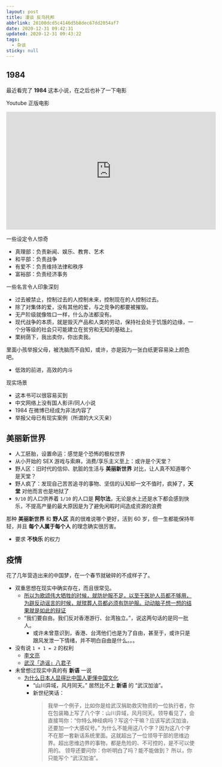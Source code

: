 ```yaml
---
layout: post
title: 漫谈 反乌托邦
abbrlink: 28100dcd5c4146d5b8dec67dd2054af7
date: 2020-12-31 09:42:31
updated: 2020-12-31 09:43:22
tags:
  - 杂谈
sticky: null
---
```


## 1984

最近看完了 **1984** 这本小说，在之后也补了一下电影

Youtube 正版电影

<iframe width="560" height="315" src="https://www.youtube.com/embed/S0WSCZx6R6M" frameborder="0" allow="accelerometer; autoplay; encrypted-media; gyroscope; picture-in-picture" allowfullscreen></iframe>

一些设定令人惊奇

- 真理部：负责新闻、娱乐、教育、艺术
- 和平部：负责战争
- 有爱不：负责维持法律和秩序
- 富裕部：负责经济事务

一些名言令人印象深刻

- 过去被禁止，控制过去的人控制未来，控制现在的人控制过去。
- 除了对集体的爱，没有其他的爱，与之竞争的都要被摧毁。
- 无产阶级就像牲口一样，什么办法都没有。
- 现代战争的本质，就是毁灭产品和人类的劳动，保持社会处于饥饿的边缘，一个分等级的社会只可能建立在贫穷和无知的基础上。
- 栗树荫下，我出卖你，你出卖我。

里面小孩举报父母，被洗脑而不自知，或许，亦是因为一张白纸更容易染上颜色吧。

- 低效的前进，高效的内斗

现实场景

- 这本书可以很容易买到
- 中文网络上没有国人影评/同人小说
- 1984 在微博已经成为非法内容了
- 举报父母已有现实案例（所谓的大义灭亲）

## 美丽新世界

- 人工胚胎，设置命运：感觉是个恐怖的极权世界
- 从小开始的 SEX 游戏与索麻，消费/享乐主义至上：或许是个天堂？
- 野人区：旧时代的信仰、肮脏的生活与 **美丽新世界** 对比，让人真不知道哪个是天堂？
- 野人疯了：发现自己苦苦追寻的事物、坚信的认知却一文不值时，疯掉了，**天堂** 对他而言也是地狱了
- `9/10` 的人口供养着 `1/10` 的人口是 **阿尔法**，无论是水上还是水下都会感到快乐，不提高产量的最大原因是为了避免闲暇时间造成资源的浪费

那种 **美丽新世界** 和 **野人区** 真的很难说哪个更好，活到 60 岁，但一生都能保持年轻，并且 **每个人属于每个人** 的理念确实很厉害。

- 要求 **不快乐** 的权力

## 疫情

花了几年营造出来的中国梦，在一个春节就破碎的不成样子了。

- 双重思想在现实中确实存在，而且很常见。
  - [所以为歌颂伟大牺牲的时候，就防护服不足，以至于医护人员都不够用，为辟反动谣言的时候，就殡葬人员都必须有防护服。动动脑子想一想的结果就是如此的辩证](https://twitter.com/LiYing_2015/status/1227363930504196096)
  - “我们要自由。我们反对香港游行、台湾独立。”，说这两句话的是同一批人。
    - 或许未曾意识到，香港、台湾他们也是为了自由，甚至于，或许只是跟风发泄一下情绪，并不明白自由是什么。。。
- 没有说 `1 + 1 = 2` 的权利
  - [李文亮](https://zh.wikipedia.org/wiki/%E6%9D%8E%E6%96%87%E4%BA%AE)
  - [武汉「造谣」八君子](https://zh.wikipedia.org/wiki/%E6%AD%A6%E6%BC%A2%E9%80%A0%E8%AC%A0%E5%85%AB%E5%90%9B%E5%AD%90)
- 未曾想过现实中真的有 **新语** 一说
  - [为什么日本人显得比中国人更懂中国文化](https://mp.weixin.qq.com/s/bS_8xCR2bxpwWKcoAeo4pw)
    - “山川异域，风月同天。” 居然比不上 **新语** 的 “武汉加油”。
    - 新世纪笑话：
      > 我举一个例子，比如你是给武汉捐助救灾物资的一位执行者，你在包装箱上写了八个字：山川异域，风月同天。领导看见了，会直接骂你：“你特么神经病吗？写这个干嘛？应该写武汉加油，还要加一个大感叹号。”
      > 为什么不能用这八个字？因为这八个字不在那一套新话系统里面。这就超出了一位领导干部的思维边界。超出思维边界的事物，都是危险的、不可控的，是不可以使用的。
      > 领导还要问你：你听明白了吗？能不能做到？
      > 所以，你只能写个 “武汉加油”。
